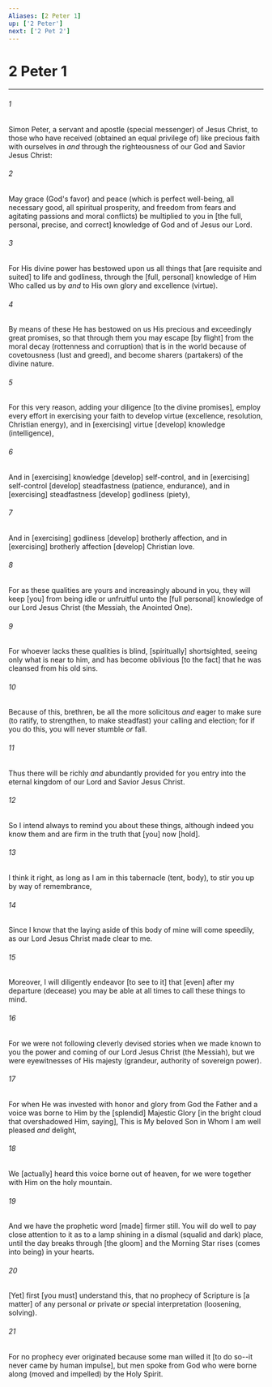 ```yaml
---
Aliases: [2 Peter 1]
up: ['2 Peter']
next: ['2 Pet 2']
---
```

# 2 Peter 1

***


###### 1 


Simon Peter, a servant and apostle (special messenger) of Jesus Christ, to those who have received (obtained an equal privilege of) like precious faith with ourselves in _and_ through the righteousness of our God and Savior Jesus Christ: 


###### 2 


May grace (God's favor) and peace (which is perfect well-being, all necessary good, all spiritual prosperity, and freedom from fears and agitating passions and moral conflicts) be multiplied to you in [the full, personal, precise, and correct] knowledge of God and of Jesus our Lord. 


###### 3 


For His divine power has bestowed upon us all things that [are requisite and suited] to life and godliness, through the [full, personal] knowledge of Him Who called us by _and_ to His own glory and excellence (virtue). 


###### 4 


By means of these He has bestowed on us His precious and exceedingly great promises, so that through them you may escape [by flight] from the moral decay (rottenness and corruption) that is in the world because of covetousness (lust and greed), and become sharers (partakers) of the divine nature. 


###### 5 


For this very reason, adding your diligence [to the divine promises], employ every effort in exercising your faith to develop virtue (excellence, resolution, Christian energy), and in [exercising] virtue [develop] knowledge (intelligence), 


###### 6 


And in [exercising] knowledge [develop] self-control, and in [exercising] self-control [develop] steadfastness (patience, endurance), and in [exercising] steadfastness [develop] godliness (piety), 


###### 7 


And in [exercising] godliness [develop] brotherly affection, and in [exercising] brotherly affection [develop] Christian love. 


###### 8 


For as these qualities are yours and increasingly abound in you, they will keep [you] from being idle or unfruitful unto the [full personal] knowledge of our Lord Jesus Christ (the Messiah, the Anointed One). 


###### 9 


For whoever lacks these qualities is blind, [spiritually] shortsighted, seeing only what is near to him, and has become oblivious [to the fact] that he was cleansed from his old sins. 


###### 10 


Because of this, brethren, be all the more solicitous _and_ eager to make sure (to ratify, to strengthen, to make steadfast) your calling and election; for if you do this, you will never stumble _or_ fall. 


###### 11 


Thus there will be richly _and_ abundantly provided for you entry into the eternal kingdom of our Lord and Savior Jesus Christ. 


###### 12 


So I intend always to remind you about these things, although indeed you know them and are firm in the truth that [you] now [hold]. 


###### 13 


I think it right, as long as I am in this tabernacle (tent, body), to stir you up by way of remembrance, 


###### 14 


Since I know that the laying aside of this body of mine will come speedily, as our Lord Jesus Christ made clear to me. 


###### 15 


Moreover, I will diligently endeavor [to see to it] that [even] after my departure (decease) you may be able at all times to call these things to mind. 


###### 16 


For we were not following cleverly devised stories when we made known to you the power and coming of our Lord Jesus Christ (the Messiah), but we were eyewitnesses of His majesty (grandeur, authority of sovereign power). 


###### 17 


For when He was invested with honor and glory from God the Father and a voice was borne to Him by the [splendid] Majestic Glory [in the bright cloud that overshadowed Him, saying], This is My beloved Son in Whom I am well pleased _and_ delight, 


###### 18 


We [actually] heard this voice borne out of heaven, for we were together with Him on the holy mountain. 


###### 19 


And we have the prophetic word [made] firmer still. You will do well to pay close attention to it as to a lamp shining in a dismal (squalid and dark) place, until the day breaks through [the gloom] and the Morning Star rises (comes into being) in your hearts. 


###### 20 


[Yet] first [you must] understand this, that no prophecy of Scripture is [a matter] of any personal _or_ private _or_ special interpretation (loosening, solving). 


###### 21 


For no prophecy ever originated because some man willed it [to do so--it never came by human impulse], but men spoke from God who were borne along (moved and impelled) by the Holy Spirit.
